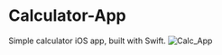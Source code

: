 # Calculator-App
Simple calculator iOS app, built with Swift.
![Calc_App](https://github.com/vytalman/Calculator-App/assets/8355633/cd5f03ef-a08d-4b6f-8fe6-96cba627b079)
